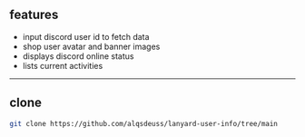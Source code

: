## features
- input discord user id to fetch data
- shop user avatar and banner images
- displays discord online status
- lists current activities 

---
 ## clone
 
   ```bash
   git clone https://github.com/alqsdeuss/lanyard-user-info/tree/main
